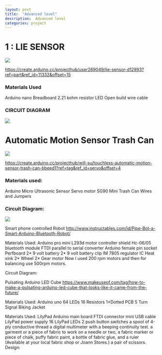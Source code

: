 ```yaml
---
layout: post
title:  "Advanced level"
description:  Advanced level
categories: project
---
```



                                                   



 
# 1 : LIE SENSOR 
![]({{site.baseurl}}/images/Project/UNO/01.png)

https://create.arduino.cc/projecthub/user269049/lie-sensor-d12993?ref=part&ref_id=11332&offset=15


### Materials Used
Arduino nano
Breadboard
2.21 kohm resistor
LED
Open build wire cable

### CIRCUIT DIAGRAM
![]({{site.baseurl}}/images/Project/UNO/01.png)




# Automatic Motion Sensor Trash Can
![]({{site.baseurl}}/images/Project/UNO/01.png)

https://create.arduino.cc/projecthub/will-su/touchless-automatic-motion-sensor-trash-can-bbeed1?ref=tag&ref_id=servo&offset=4


###  Materials used:
Arduino Micro 
Ultrasonic Sensor
Servo motor SG90
Mini Trash Can
Wires and Jumpers

### Circuit Diagram:
![]({{site.baseurl}}/images/Project/UNO/01.png)










Smart phone controlled Robot
http://www.instructables.com/id/Pipe-Bot-a-Smart-Arduino-Bluetooth-Robot/



Materials Used:
Arduino pro mini 
L293d motor controller shield
Hc-06/05 bluetooth module 
FTDI parallel to serial converter 
Arduino female pin socket 
Perfboard
2* 9 volt battery
2* 9 volt battery clip
lM 7805 regulator IC
Heat sink
2* Wheel 
2* Gear motor 
Now I used 200 rpm motors and then for balancing use 500rpm motors.
 
 
 
 
 
 
Circuit Diagram:





Pulsating Arduino LED Cube
https://www.makeuseof.com/tag/how-to-make-a-pulsating-arduino-led-cube-that-looks-like-it-came-from-the-future/



Materials Used:
Arduino uno
64 LEDs
16 Resistors
1×Dotted PCB
5  Turn Signal Biking Jacket



Materials Used:
 LilyPad Arduino main board
FTDI connector
 mini USB cable
 LilyPad power supply
 16 LilyPad LEDs 
 2 push button switches
 a spool of 4-ply conductive thread
 a digital multimeter with a beeping continuity test. 
a garment or a piece of fabric to work on
 a needle or two, a fabric marker or piece of chalk, puffy fabric paint, a bottle of fabric glue, and a ruler 
(Available at your local fabric shop or Joann Stores.)
 a pair of scissors.
Design:
              
                            


